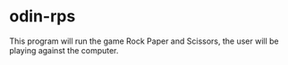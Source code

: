 # odin-rps
This program will run the game Rock Paper and Scissors, the user will be playing against the computer.